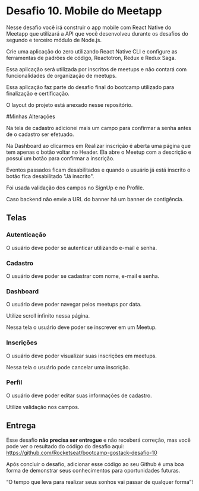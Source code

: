 # Desafio 10. Mobile do Meetapp

Nesse desafio você irá construir o app mobile com React Native do Meetapp que utilizará a API que você desenvolveu durante os desafios do segundo e terceiro módulo de Node.js.

Crie uma aplicação do zero utilizando React Native CLI e configure as ferramentas de padrões de código, Reactotron, Redux e Redux Saga.

Essa aplicação será utilizada por inscritos de meetups e não contará com funcionalidades de organização de meetups.

Essa aplicação faz parte do desafio final do bootcamp utilizado para finalização e certificação.

O layout do projeto está anexado nesse repositório.

#Minhas Alterações

Na tela de cadastro adicionei mais um campo para confirmar a senha antes de o cadastro ser efetuado.

Na Dashboard ao clicarmos em Realizar inscrição é aberta uma página que tem apenas o botão voltar no Header. Ela abre o Meetup com a descrição e possuí um botão para confirmar a inscrição.

Eventos passados ficam desabilitados e quando o usuário já está inscrito o botão fica desabilitado "Já inscrito".

Foi usada validação dos campos no SignUp e no Profile.

Caso backend não envie a URL do banner há um banner de contigência.

## Telas

### Autenticação

O usuário deve poder se autenticar utilizando e-mail e senha.

### Cadastro

O usuário deve poder se cadastrar com nome, e-mail e senha.

### Dashboard

O usuário deve poder navegar pelos meetups por data.

Utilize scroll infinito nessa página.

Nessa tela o usuário deve poder se inscrever em um Meetup.

### Inscrições

O usuário deve poder visualizar suas inscrições em meetups.

Nessa tela o usuário pode cancelar uma inscrição.

### Perfil

O usuário deve poder editar suas informações de cadastro.

Utilize validação nos campos.

## Entrega

Esse desafio **não precisa ser entregue** e não receberá correção, mas você pode ver o resultado do código do desafio aqui: https://github.com/Rocketseat/bootcamp-gostack-desafio-10

Após concluir o desafio, adicionar esse código ao seu Github é uma boa forma de demonstrar seus conhecimentos para oportunidades futuras.

“O tempo que leva para realizar seus sonhos vai passar de qualquer forma”!

